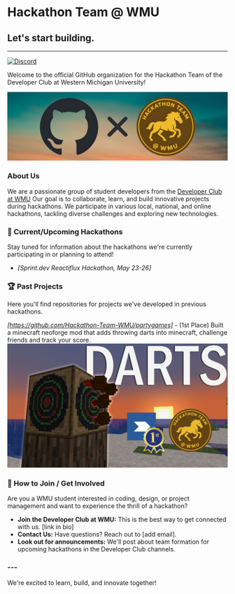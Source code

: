 # Hackathon Team @ WMU

## Let's start building.

---

[![Discord](https://img.shields.io/badge/Discord-5865F2?logo=discord&logoColor=white)](https://discord.com/invite/G9yE5s6NFM)


Welcome to the official GitHub organization for the Hackathon Team of the Developer Club at Western Michigan University!

![Github x Hackathon](assets/github_x_wmuhack.png)

### About Us

We are a passionate group of student developers from the [Developer Club at WMU](https://github.com/Developer-Club-WMU) Our goal is to collaborate, learn, and build innovative projects during hackathons. We participate in various local, national, and online hackathons, tackling diverse challenges and exploring new technologies.

### 🚀 Current/Upcoming Hackathons

Stay tuned for information about the hackathons we're currently participating in or planning to attend!

* *[Sprint.dev Reactiflux Hackathon, May 23-26]*

### 🏆 Past Projects

Here you'll find repositories for projects we've developed in previous hackathons.

*[https://github.com/Hackathon-Team-WMU/partygames]* - (1st Place) Built a minecraft neoforge mod that adds throwing darts into minecraft, challenge friends and track your score.
![Darts Mod](assets/darts_1st_place_fixed.png)

### 🤝 How to Join / Get Involved

Are you a WMU student interested in coding, design, or project management and want to experience the thrill of a hackathon?

* **Join the Developer Club at WMU:** This is the best way to get connected with us. [link in bio]
* **Contact Us:** Have questions? Reach out to [add email].
* **Look out for announcements:** We'll post about team formation for upcoming hackathons in the Developer Club channels.

### ---

We're excited to learn, build, and innovate together!

